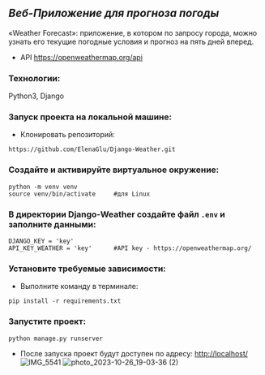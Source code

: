 ## _Веб-Приложение для прогноза погоды_

«Weather Forecast»: приложение, в котором по запросу города, можно узнать его текущие погодные условия и прогноз на пять дней вперед.
- API https://openweathermap.org/api
### Технологии:

Python3, Django

### Запуск проекта на локальной машине:

- Клонировать репозиторий:
```
https://github.com/ElenaGlu/Django-Weather.git
```
### Создайте и активируйте виртуальное окружение:

```
python -m venv venv
source venv/bin/activate     #для Linux
```
### В директории Django-Weather создайте файл `.env` и заполните данными:

```
DJANGO_KEY = 'key'
API_KEY_WEATHER = 'key'      #API key - https://openweathermap.org/
```
### Установите требуемые зависимости:

- Выполните команду в терминале: 
```
pip install -r requirements.txt
```
### Запустите проект:

```
python manage.py runserver
```

- После запуска проект будут доступен по адресу: [http://localhost/](http://localhost/)
![IMG_5541](https://github.com/ElenaGlu/Django-Weather/assets/123466535/63b8fac2-ca3b-414f-8a38-4194679d580e)
![photo_2023-10-26_19-03-36 (2)](https://github.com/ElenaGlu/Django-Weather/assets/123466535/41de0fce-0cd8-48ff-9d04-d1a0b45676fd)


